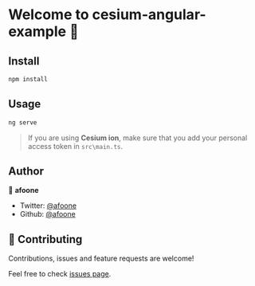 # Welcome to cesium-angular-example 👋


## Install

```sh
npm install
```

## Usage

```sh
ng serve
```

> If you are using **Cesium ion**, make sure that you add your personal access token in `src\main.ts`.

## Author

👤 **afoone**

* Twitter: [@afoone](https://twitter.com/afoone)
* Github: [@afoone](https://github.com/afoone)

## 🤝 Contributing

Contributions, issues and feature requests are welcome!

Feel free to check [issues page](https://github.com/afoone/cesium-angular-example/issues).
